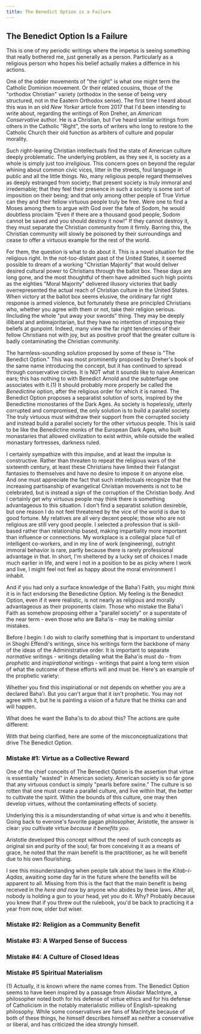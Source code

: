 ```yaml
---
title: The Benedict Option is a Failure
---
```


## The Benedict Option Is a Failure

This is one of my periodic writings where the impetus is seeing something that really bothered me,
just generally as a person. Particularly as a religious person who hopes his belief actually makes
a differnce in his actions.

One of the odder movements of "the right" is what one might term the
Catholic Dominion movement. Or their related cousins, those of the "orthodox Christian" variety
(orthodox in the sense of being very structured, not in the Eastern Orthodox sense). The first
time I heard about this was in an old _New Yorker_ article from 2017 that I'd been intending
to write about, regarding the writings of Ron Dreher, an _American Conservative_ author.
He is a Christian, but I've heard similar writings from others in the Catholic "Right", the 
sorts of writers who long to restore to the Catholic Church their old function as arbiters of
culture and popular morality.

Such right-leaning Christian intellectuals find the state of American culture deeply problematic.
The underlying problem, as they see it, is society as a whole is simply just too _irreligious_.
This concern goes on beyond the regular whining about common civic vices, litter in the streets, foul language
in public and all the little things. No, many religious people regard themselves as deeply estranged from
society; that present society is truly immoral and irredemable; that they feel their presence in such a society 
is some sort of imposition on their being; and that only among other people of
True Virtue can they and their fellow virtuous people truly be free. Were one to find a Moses among them to argue
with God over the fate of Sodom, he would doubtless proclaim "Even if there are a thousand good people, Sodom cannot
be saved and you should destroy it now!" If they cannot destroy it, they must separate the
Christian community from it firmly. Barring this, the
Christian community will slowly be poisoned by their surroundings and cease to offer a
virtuous example for the rest of the world.

For them, the question is what to do about it. This is a novel situation for the religious right.
In the not-too-distant past of the United States, it seemed possible to dream of a working
"Christian Majority" that would deliver desired cultural power to Christians through the ballot box. These days are
long gone, and the most thoughtful of them have admitted such high points as the eighties "Moral Majority"
delivered illusory victories that badly overrepresented the actual reach of Christian culture in the
United States. When victory at the ballot box seems elusive, 
the oridinary far right response is armed violence,
but fortunately these are principled Christians who, whether you agree with them or not, take their religion
serious. Ilncluding the whole "put away your swords" thing. They may be deeply illiberal and
antimajoritarian, but they have no intention of imposing their beliefs at gunpoint. Indeed, many
view the far right tendencies of their fellow Christians not with joy, but as positive proof that the greater culture
is badly contaminating the Christian community.

The harmless-sounding solution proposed by some of these is "The Benedict Option." This was
most prominently proposed by Dreher's book of the same name introducing the concept, but it has continued
to spread through conservative circles.
It is NOT what it sounds like to naive American ears; this has nothing to with Benedict Arnold
and the subterfuge one associates with it.(1) It should probably
more properly be called the *Benedictine* option, after the religious order for which it is named.
The Benedict Option proposes a separatist solution of sorts, inspired by the Benedictine
monostaries of the Dark Ages. As society is hopelessly,
utterly corrupted and compromised, the only solution is to build a parallel society. The truly virtuous
must withdraw their support from the corrupted society and instead build a parallel society for the other
virtuous people. This is said to be like the Benedictine monks of the European Dark Ages, who built
monastaries that allowed civilization to exist within, while outside the walled monastary fortresses, darkness
ruled.

I certainly sympathize with this impulse, and at least the impulse is constructive. Rather than threaten
to repeat the religious wars of the sixteenth century, at least these Christians
have limited their Falangist fantasies to themselves and have no
desire to impose it on anyone else. And one must appreciate the fact that such intellectuals recognize
that the increasing partisanship of evangelical Christian movements is not to be celebrated, but
is instead a sign of the corruption of the Christian body.
And I certainly get why virtuous people may think there is something advantageous to this situation.
I don't find a separatist solution desireble, but one reason I do not feel threatened by the vice of the world is due to
good fortune. My relatives are all very decent people; those who are
not religious are still very good people. I selected a profession that is skill-based rather
than relationship based, making impartiality more important than influence or connections. 
My workplace is a collegial place full of intelligent 
co-workers, and in my line of work (engineering), outright immoral behavior is rare, partly because there
is rarely professional advantage in that. In short, I'm sheltered by a lucky set of choices I made much
earlier in life, and were I not in a position to be as picky where I work and live, I might feel not
feel as happy about the moral environment I inhabit.

And if you had only a surface knowledge of the Baha'i Faith, you might _think_ it is in fact endorsing
the Benedictine Option. My feeling is the Benedict Option, even if it were realistic, 
is not nearly as religious and morally
advantageous as their proponents claim. Those who mistake the Baha'i Faith as somehow proposing either
a "parallel society" or a superstate of the near term - even those who are Baha'is - may be making similar mistakes.

Before I begin: I do wish to clarify something that is important to understand in Shoghi Effendi's writings,
since his writings form the backbone of many of the ideas of the Administrative order. It is important
to separate _normative_ writings - writings detailing what the Baha'is must do - from _prophetic_ 
and _inspirational_ writings - writings that paint a long term vision of what the outcome of these
efforts will and must be. Here's an example of the prophetic variety:



Whether you find this inspiriational or not depends on whether you are a declared Baha'i. But
you can't argue that it isn't prophetic. You may not agree with it, but he is painting a vision
of a future that he thinks can and will happen.

What does he want the Baha'is to do about this? The actions are quite different:



With that being clarified, here are some of the misconceptualizations that drive The Benedict Option.

### Mistake #1: Virtue as a Collective Reward

One of the chief conceits of The Benedict Option is the assertion that virtue is essentially
"wasted" in American society. American society is so far gone that any virtuous conduct is simply
"pearls before swine." The culture is so rotten that one must create a parallel culture,
and live within that, the better to cultivate the spirit. Within the bounds of this culture,
one may then develop virtues, without the contaminating effects of society.

Underlying this is a misunderstanding of what virtue is and who it benefits. Going back to
everone's favorite pagan philosopher, Aristotle, the answer is clear: you cultivate virtue
_because it benefits you_.



Aristotle developed this concept without the need of such concepts as original sin and purity
of the soul; far from conceiving it as a means of grace, he noted that the main benefit is
the practitioner, as he will benefit due to his own flourishing.

I see this misunderstanding when people talk about the laws in the _Kitab-i-Aqdas_, awaiting
some day far in the future where the benefits will be apparent to all. Missing from this is
the fact that the main benefit is being received in the _here and now_ by anyone who abides
by these laws. After all, nobody is holding a gun to your head, yet you do it. Why? Probably
because you knew that if you threw out the rulebook, you'd be back to practicing it a year
from now, older but wiser. 



### Mistake #2: Religion as a Community Benefit


### Mistake #3: A Warped Sense of Success


### Mistake #4: A Culture of Closed Ideas


### Mistake #5 Spiritual Materialism


(1) Actually, it is known where the name comes from. The Benedict Option seems to have been inspired by a passage from
Alisdair MacIntyre, a philosopher noted both for his defense of
virtue ethics and for his defense of Catholicism in the notably materialistic millieu of English-speaking
philosophy. While some conservatives are fans of MacIntyte because of both of these
things, he himself describes himself as neither a conservative or liberal, and has
criticized the idea strongly himself.
